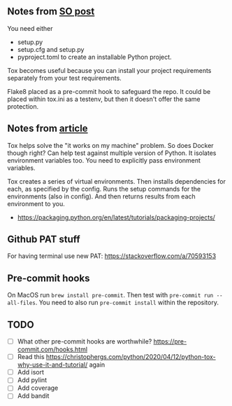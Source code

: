 ## Notes from [SO post](https://stackoverflow.com/a/67103294)
You need either
* setup.py
* setup.cfg and setup.py
* pyproject.toml
to create an installable Python project.

Tox becomes useful because you can install your project requirements separately from
your test requirements.

Flake8 placed as a pre-commit hook to safeguard the repo. It could be placed within
tox.ini as a testenv, but then it doesn't offer the same protection.

## Notes from [article](https://christophergs.com/python/2020/04/12/python-tox-why-use-it-and-tutorial/)
Tox helps solve the "it works on my machine" problem. So does Docker though right?
Can help test against multiple version of Python. It isolates environment variables too.
You need to explicitly pass environment variables.

Tox creates a series of virtual environments. Then installs dependencies for each, as
specified by the config. Runs the setup commands for the environments (also in config).
And then returns results from each environment to you.

* https://packaging.python.org/en/latest/tutorials/packaging-projects/

## Github PAT stuff

For having terminal use new PAT: https://stackoverflow.com/a/70593153

## Pre-commit hooks

On MacOS run `brew install pre-commit`. Then test with `pre-commit run --all-files`.
You need to also run `pre-commit install` within the repository.


## TODO
- [ ] What other pre-commit hooks are worthwhile? https://pre-commit.com/hooks.html
- [ ] Read this https://christophergs.com/python/2020/04/12/python-tox-why-use-it-and-tutorial/ again
- [ ] Add isort
- [ ] Add pylint
- [ ] Add coverage
- [ ] Add bandit
